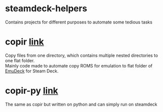 # steamdeck-helpers
Contains projects for different purposes to automate some tedious tasks


# copir [link](copir)

Copy files from one directory, which contains multiple nested directories to one flat folder.    
Mainly code made to automate copy ROMS for emulation to flat folder
of [EmuDeck](https://www.emudeck.com/) for Steam Deck.

# copir-py [link](copir-py)

The same as copir but written on python and can simply run on steamdeck

